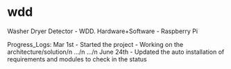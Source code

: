# wdd
Washer Dryer Detector - WDD. Hardware+Software - Raspberry Pi



Progress_Logs:
Mar 1st - Started the project - Working on the architecture/solution/n
.../n
.../n
June 24th - Updated the auto installation of requirements and modules to check in the status
